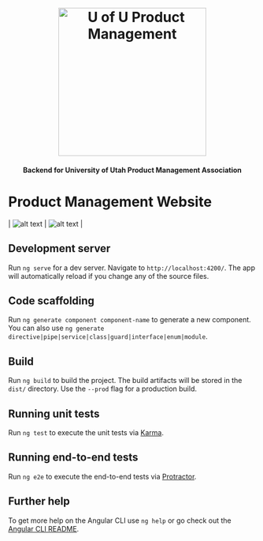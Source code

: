 <h1 align="center">
  <br>
  <a href="https://uofupma.com"><img src="https://raw.githubusercontent.com/codyscottjohnson/Product-Management-API/master/docs/imgs/PMA-Logo.png" alt="U of U Product Management" width="300"></a>
  <br>
  <h4 align="center">Backend for University of Utah Product Management Association</h4>
</h1>

# Product Management Website

| ![alt text](https://raw.githubusercontent.com/codyscottjohnson/Product-Management-Website/master/docs/LandingPage.png) | ![alt text](https://raw.githubusercontent.com/codyscottjohnson/Product-Management-Website/master/docs/LandingPage.png) |

## Development server

Run `ng serve` for a dev server. Navigate to `http://localhost:4200/`. The app will automatically reload if you change any of the source files.

## Code scaffolding

Run `ng generate component component-name` to generate a new component. You can also use `ng generate directive|pipe|service|class|guard|interface|enum|module`.

## Build

Run `ng build` to build the project. The build artifacts will be stored in the `dist/` directory. Use the `--prod` flag for a production build.

## Running unit tests

Run `ng test` to execute the unit tests via [Karma](https://karma-runner.github.io).

## Running end-to-end tests

Run `ng e2e` to execute the end-to-end tests via [Protractor](http://www.protractortest.org/).

## Further help

To get more help on the Angular CLI use `ng help` or go check out the [Angular CLI README](https://github.com/angular/angular-cli/blob/master/README.md).
